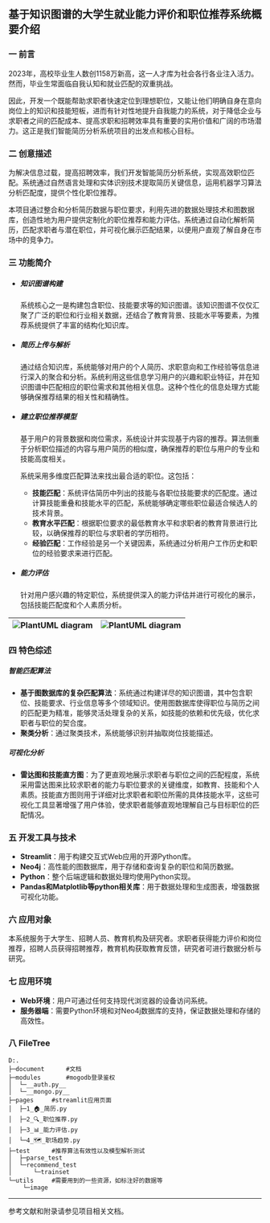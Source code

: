 ## 基于知识图谱的大学生就业能力评价和职位推荐系统概要介绍

### 一 前言

2023年，高校毕业生人数创1158万新高，这一人才库为社会各行各业注入活力。然而，毕业生常面临自我认知和就业匹配的双重挑战。

因此，开发一个既能帮助求职者快速定位到理想职位，又能让他们明确自身在意向岗位上的知识和技能短板，进而有针对性地提升自我能力的系统，对于降低企业与求职者之间的匹配成本、提高求职和招聘效率具有重要的实用价值和广阔的市场潜力。这正是我们智能简历分析系统项目的出发点和核心目标。

### 二 创意描述

为解决信息过载，提高招聘效率，我们开发智能简历分析系统，实现高效职位匹配。系统通过自然语言处理和实体识别技术提取简历关键信息，运用机器学习算法分析匹配度，提供个性化职位推荐。

本项目通过整合和分析简历数据与职位要求，利用先进的数据处理技术和图数据库，创造性地为用户提供定制化的职位推荐和能力评估。系统通过自动化解析简历，匹配求职者与潜在职位，并可视化展示匹配结果，以便用户直观了解自身在市场中的竞争力。

### 三 功能简介

- ##### 知识图谱构建

  系统核心之一是构建包含职位、技能要求等的知识图谱。该知识图谱不仅仅汇聚了广泛的职位和行业相关数据，还结合了教育背景、技能水平等要素，为推荐系统提供了丰富的结构化知识库。

- ##### 简历上传与解析

  通过结合知识库，系统能够对用户的个人简历、求职意向和工作经验等信息进行深入的聚合和分析。系统利用这些信息学习用户的兴趣和职业特征，并在知识图谱中匹配相应的职位需求和其他相关信息。这种个性化的信息处理方式能够确保推荐结果的相关性和精确性。

- ##### 建立职位推荐模型

  基于用户的背景数据和岗位需求，系统设计并实现基于内容的推荐。算法侧重于分析职位描述的内容与用户简历的相似度，确保推荐的职位与用户的专业和技能高度相关。

  系统采用多维度匹配算法来找出最合适的职位。这包括：

  - **技能匹配**：系统评估简历中列出的技能与各职位技能要求的匹配度。通过计算技能重叠和技能水平的匹配，系统能够确定哪些职位最适合候选人的技术背景。
  - **教育水平匹配**：根据职位要求的最低教育水平和求职者的教育背景进行比较，以确保推荐的职位与求职者的学历相符。
  - **经验匹配**：工作经验是另一个关键因素，系统通过分析用户工作历史和职位的经验要求来进行匹配。

- ##### 能力评估

  针对用户感兴趣的特定职位，系统提供深入的能力评估并进行可视化的展示，包括技能匹配度和个人素质分析。

| ![PlantUML diagram](https://picoflmq.oss-cn-beijing.aliyuncs.com/typora/202404150950693.png) | ![PlantUML diagram](https://picoflmq.oss-cn-beijing.aliyuncs.com/typora/202404150951008.png) |
| ------------------------------------------------------------ | ------------------------------------------------------------ |

### 四 特色综述

##### 智能匹配算法

- **基于图数据库的复杂匹配算法**：系统通过构建详尽的知识图谱，其中包含职位、技能要求、行业信息等多个领域知识。使用图数据库使得职位与简历之间的匹配更为精准，能够灵活处理复杂的关系，如技能的依赖和优先级，优化求职者与职位的契合度。
- **聚类分析**：通过聚类技术，系统能够识别并抽取岗位技能描述。

##### 可视化分析

- **雷达图和技能直方图**：为了更直观地展示求职者与职位之间的匹配程度，系统采用雷达图来比较求职者的能力与职位要求的关键维度，如教育、技能和个人素质。技能直方图则用于详细对比求职者和职位所需的具体技能水平，这些可视化工具显著增强了用户体验，使求职者能够直观地理解自己与目标职位的匹配情况。

### 五 开发工具与技术

- **Streamlit**：用于构建交互式Web应用的开源Python库。
- **Neo4j**：高性能的图数据库，用于存储和查询复杂的职位和简历数据。
- **Python**：整个后端逻辑和数据处理均使用Python实现。
- **Pandas和Matplotlib等python相关库**：用于数据处理和生成图表，增强数据可视化功能。

### 六 应用对象

本系统服务于大学生、招聘人员、教育机构及研究者。求职者获得能力评价和岗位推荐，招聘人员获得招聘推荐，教育机构获取教育反馈，研究者可进行数据分析与研究。

### 七 应用环境

- **Web环境**：用户可通过任何支持现代浏览器的设备访问系统。
- **服务器端**：需要Python环境和对Neo4j数据库的支持，保证数据处理和存储的高效性。

### 八 FileTree
```
D:.
├─document		#文档
├─modules		#mogodb登录鉴权
│  └─__auth.py__
│  └─__mongo.py__
├─pages		#streamlit应用页面
│  ├─1_🏠_简历.py
│  ├─2_🔍_职位推荐.py
│  ├─3_📊_能力评估.py
│  └─4_🗺️_职场趋势.py
├─test		#推荐算法有效性以及模型解析测试
│  ├─parse_test
│  └─recommend_test
│      └─trainset
└─utils		#需要用到的一些资源，如标注好的数据等
    └─image
```

---

参考文献和附录请参见项目相关文档。

